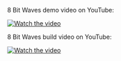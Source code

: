 8 Bit Waves demo video on YouTube:

[![Watch the video](https://img.youtube.com/vi/4Gtv8fqUfjQ/0.jpg)](https://youtu.be/4Gtv8fqUfjQ)

8 Bit Waves build video on YouTube:

[![Watch the video](https://img.youtube.com/vi/cm98tvLOE4s/0.jpg)](https://youtu.be/cm98tvLOE4s)
